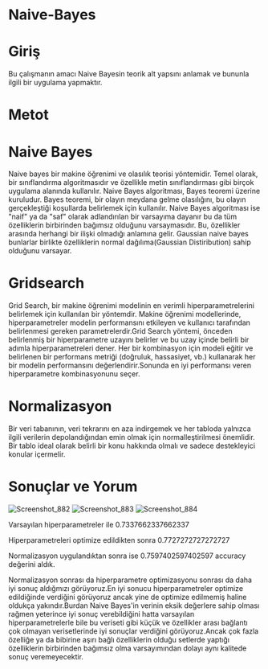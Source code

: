 # Naive-Bayes
# Giriş

Bu çalışmanın amacı Naive Bayesin teorik alt yapsını anlamak ve bununla ilgili bir uygulama yapmaktır.
# Metot
# Naive Bayes
Naive bayes bir makine öğrenimi ve olasılık teorisi yöntemidir. Temel olarak, bir sınıflandırma algoritmasıdır ve özellikle metin sınıflandırması gibi birçok uygulama alanında kullanılır.
Naive Bayes algoritması, Bayes teoremi üzerine kuruludur. Bayes teoremi, bir olayın meydana gelme olasılığını, bu olayın gerçekleştiği koşullarda belirlemek için kullanılır. Naive Bayes algoritması ise "naif" ya da "saf" olarak adlandırılan bir varsayıma dayanır bu da tüm özelliklerin birbirinden bağımsız olduğunu varsaymasıdır. Bu, özellikler arasında herhangi bir ilişki olmadığı anlamına gelir.
Gaussian naive bayes bunlarlar birlikte özelliklerin normal dağılıma(Gaussian Distiribution) sahip olduğunu varsayar.
# Gridsearch
Grid Search, bir makine öğrenimi modelinin en verimli hiperparametrelerini belirlemek için kullanılan bir yöntemdir. Makine öğrenimi modellerinde, hiperparametreler modelin performansını etkileyen ve kullanıcı tarafından belirlenmesi gereken parametrelerdir.Grid Search yöntemi, önceden belirlenmiş bir hiperparametre uzayını belirler ve bu uzay içinde belirli bir adımla hiperparametreleri dener. Her bir kombinasyon için modeli eğitir ve belirlenen bir performans metriği (doğruluk, hassasiyet, vb.) kullanarak her bir modelin performansını değerlendirir.Sonunda en iyi performansı veren hiperparametre kombinasyonunu seçer.
# Normalizasyon
Bir veri tabanının, veri tekrarını en aza indirgemek ve her tabloda yalnızca ilgili verilerin depolandığından emin olmak için normalleştirilmesi önemlidir. Bir tablo ideal olarak belirli bir konu hakkında olmalı ve sadece destekleyici konular içermelir.
# Sonuçlar ve Yorum
![Screenshot_882](https://github.com/kekekekekkeke/Gaussian-Naive-Bayes/assets/110430637/dbf33938-385f-4ae2-8522-530dd38d967d)
![Screenshot_883](https://github.com/kekekekekkeke/Gaussian-Naive-Bayes/assets/110430637/2ad3bad0-c71e-458c-ae25-c0c525df265e)
![Screenshot_884](https://github.com/kekekekekkeke/Gaussian-Naive-Bayes/assets/110430637/ee654695-f02f-435a-810a-5d323abc90ee)


Varsayılan hiperparametreler ile 0.7337662337662337

Hiperparametreleri optimize edildikten sonra  0.7727272727272727

Normalizasyon uygulandıktan sonra ise 0.7597402597402597 accuracy değerini aldık.

Normalizasyon sonrası da hiperparametre optimizasyonu sonrası da daha iyi sonuç aldığmızı görüyoruz.En iyi sonucu hiperparametreler optimize edildiğinde verdiğini görüyoruz ancak yine de optimize edilmemiş haline oldukça yakındır.Burdan Naive Bayes'in verinin eksik değerlere sahip olması rağmen yeterince iyi sonuç verebildiğini hatta varsayılan hiperparametrelerle bile bu veriseti gibi küçük ve özellikler arası bağlantı çok olmayan verisetlerinde iyi sonuçlar verdiğini görüyoruz.Ancak çok fazla özelliğe ya da bibirine aşırı bağlı özelliklerin olduğu setlerde yaptığı özelliklerin birbirinden bağımsız olma varsayımından dolayı aynı kalitede sonuç veremeyecektir.
